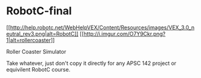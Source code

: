 # RobotC-final
[[http://help.robotc.net/WebHelpVEX/Content/Resources/images/VEX_3.0_neutral_rev3.png|alt=RobotC]]
[[http://i.imgur.com/O7Y9Ckr.png?1|alt=rollercoaster]]

Roller Coaster Simulator

Take whatever, just don't copy it directly for any APSC 142 project or equivilent RobotC course.
